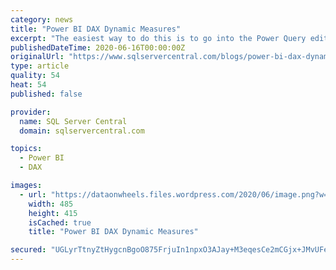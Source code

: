 ```yaml
---
category: news
title: "Power BI DAX Dynamic Measures"
excerpt: "The easiest way to do this is to go into the Power Query editor and use the “Enter Data” option. Make sure that your options are exactly as you’d like them displayed for your end users and a ..."
publishedDateTime: 2020-06-16T00:00:00Z
originalUrl: "https://www.sqlservercentral.com/blogs/power-bi-dax-dynamic-measures"
type: article
quality: 54
heat: 54
published: false

provider:
  name: SQL Server Central
  domain: sqlservercentral.com

topics:
  - Power BI
  - DAX

images:
  - url: "https://dataonwheels.files.wordpress.com/2020/06/image.png?w=485"
    width: 485
    height: 415
    isCached: true
    title: "Power BI DAX Dynamic Measures"

secured: "UGLyrTtnyZtHygcnBgoO875FrjuIn1npxO3AJay+M3eqesCe2mCGjx+JMvUFeF+jWan3WrSaS/mJ76IdDb+bVtKkwCPybFvnyzaUcamGDDrxOUxzkIg87Oyi6Vrkw4hRhJKdFSrqBV7QkWH+DcbAYIPTl9GX+b7UOXvNacYNU2LtUdiBNUG1oMmbXjODDRyopllFVoJ5RBSI+gIwBT4TTHtjPA3tJnxbDUWLEq9rmLiWE7wzXfoSlIw5TdDlrX2cz6S0uieWsJBc2qlwLnDrQeHvZAPYMkc8FfetKfV89u8DdKO3FVE4MomFjbqTGQCJg29yr43vXfQtJIpqLk+d9g==;HXMPsIPqWH7SfB1pw1COag=="
---
```



